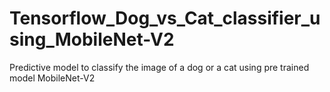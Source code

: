 # Tensorflow_Dog_vs_Cat_classifier_using_MobileNet-V2
Predictive model to classify the image of a dog or a cat using pre trained model MobileNet-V2
